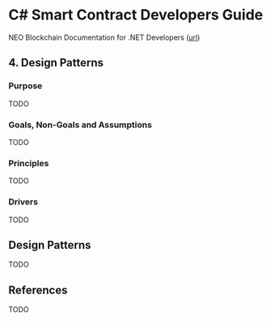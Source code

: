 # C# Smart Contract Developers Guide

NEO Blockchain Documentation for .NET Developers ([url](https://github.com/mwherman2000/neo-windocs/tree/master/windocs))

## 4. Design Patterns

### Purpose

TODO

### Goals, Non-Goals and Assumptions

TODO

### Principles

TODO

### Drivers

TODO

## Design Patterns

TODO 

## References

TODO


